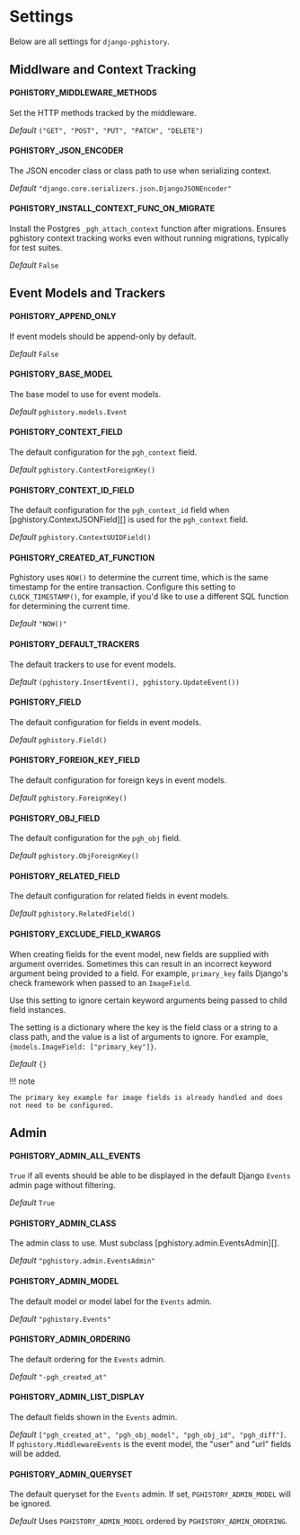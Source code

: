# Settings

Below are all settings for `django-pghistory`.

## Middlware and Context Tracking

#### PGHISTORY_MIDDLEWARE_METHODS

Set the HTTP methods tracked by the middleware.

*Default* `("GET", "POST", "PUT", "PATCH", "DELETE")`

#### PGHISTORY_JSON_ENCODER

The JSON encoder class or class path to use when serializing context.

*Default* `"django.core.serializers.json.DjangoJSONEncoder"`

#### PGHISTORY_INSTALL_CONTEXT_FUNC_ON_MIGRATE

Install the Postgres `_pgh_attach_context` function after migrations. Ensures pghistory context tracking works even without running migrations, typically for test suites.

*Default* `False`

## Event Models and Trackers

#### PGHISTORY_APPEND_ONLY

If event models should be append-only by default.

*Default* `False`

#### PGHISTORY_BASE_MODEL

The base model to use for event models.

*Default* `pghistory.models.Event`

#### PGHISTORY_CONTEXT_FIELD

The default configuration for the `pgh_context` field.

*Default* `pghistory.ContextForeignKey()`

#### PGHISTORY_CONTEXT_ID_FIELD

The default configuration for the `pgh_context_id` field when [pghistory.ContextJSONField][] is used for the `pgh_context` field.

*Default* `pghistory.ContextUUIDField()`

#### PGHISTORY_CREATED_AT_FUNCTION

Pghistory uses `NOW()` to determine the current time, which is the same timestamp for the entire transaction. Configure this setting to `CLOCK_TIMESTAMP()`, for example, if you'd like to use a different SQL function for determining the current time.

*Default* `"NOW()"`

#### PGHISTORY_DEFAULT_TRACKERS

The default trackers to use for event models.

*Default* `(pghistory.InsertEvent(), pghistory.UpdateEvent())`

#### PGHISTORY_FIELD

The default configuration for fields in event models.

*Default* `pghistory.Field()`

#### PGHISTORY_FOREIGN_KEY_FIELD

The default configuration for foreign keys in event models.

*Default* `pghistory.ForeignKey()`

#### PGHISTORY_OBJ_FIELD

The default configuration for the `pgh_obj` field.

*Default* `pghistory.ObjForeignKey()`

#### PGHISTORY_RELATED_FIELD

The default configuration for related fields in event models.

*Default* `pghistory.RelatedField()`

<a id="exclude_field_kwargs"></a>
#### PGHISTORY_EXCLUDE_FIELD_KWARGS

When creating fields for the event model, new fields are supplied with argument overrides. Sometimes this can result in an incorrect keyword argument being provided to a field. For example, `primary_key` fails Django's check framework when passed to an `ImageField`.

Use this setting to ignore certain keyword arguments being passed to child field instances.

The setting is a dictionary where the key is the field class or a string to a class path, and the value is a list of arguments to ignore. For example, `{models.ImageField: ["primary_key"]}`.

*Default* `{}`

!!! note

    The primary key example for image fields is already handled and does not need to be configured.

## Admin

#### PGHISTORY_ADMIN_ALL_EVENTS

`True` if all events should be able to be displayed in the default Django `Events` admin page without filtering.

*Default* `True`

#### PGHISTORY_ADMIN_CLASS

The admin class to use. Must subclass [pghistory.admin.EventsAdmin][].

*Default* `"pghistory.admin.EventsAdmin"`

#### PGHISTORY_ADMIN_MODEL

The default model or model label for the `Events` admin.

*Default* `"pghistory.Events"`

#### PGHISTORY_ADMIN_ORDERING

The default ordering for the `Events` admin.

*Default* `"-pgh_created_at"`

#### PGHISTORY_ADMIN_LIST_DISPLAY

The default fields shown in the `Events` admin.

*Default* `["pgh_created_at", "pgh_obj_model", "pgh_obj_id", "pgh_diff"]`. If `pghistory.MiddlewareEvents` is the event model, the "user" and "url" fields will be added.

#### PGHISTORY_ADMIN_QUERYSET

The default queryset for the `Events` admin. If set, `PGHISTORY_ADMIN_MODEL` will be ignored.

*Default* Uses `PGHISTORY_ADMIN_MODEL` ordered by `PGHISTORY_ADMIN_ORDERING`.
